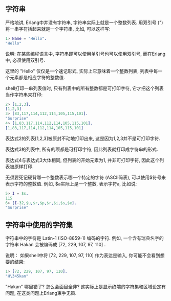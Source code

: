 
## 字符串

严格地讲, Erlang中并没有字符串, 字符串实际上就是一个整数列表. 用双引号 (") 将一串字符括起来就是一个字符串, 比如, 可以这样写:

```erl
1> Name = "Hello".
"Hello"
```

说明: 在某些编程语言中, 字符串即可以使用单引号也可以使用双引号, 而在Erlang中, 必须使用双引号.

这里的 "Hello" 仅仅是一个速记形式, 实际上它意味着一个整数列表, 列表中每一个元素都是相应字符的整数值.

shell打印一串列表值时, 只有列表中的所有整数都是可打印字符, 它才把这个列表当作字符串来打印:

```erl
2> [1,2,3].
[1,2,3]
3> [83,117,114,112,114,105,115,101].
"Surprise"
4> [1,83,117,114,112,114,105,115,101].
[1,83,117,114,112,114,105,115,101]
```

表达式2的列表[1,2,3]被原封不动地打印出来, 这是因为1,2,3并不是可打印字符.

表达式3的列表中, 所有的项都是可打印字符, 因此列表就打印成字符串的形式.

表达式4与表达式3大体相同, 但列表的开始元素为1, 并非可打印字符, 因此这个列表被原样打印.

无须要死记硬背哪一个整数表示哪一个特定的字符 (ASCII码表), 可以使用$符号来表示字符的整数值. 例如, $a实际上是一个整数, 表示字符a, 比如说:

```erl
5> I = $s.
115
6> [I-32,$u,$r,$p,$r,$i,$s,$e].
"Surprise"
```

## 字符串中使用的字符集

字符串中的字符是 Latin-1 (ISO-8859-1) 编码的字符. 例如, 一个含有瑞典名字的字符串 Hakan 会被编码成 [72, 229, 107, 97, 110] .

说明： 如果shell中将 [72, 229, 107, 97, 110] 作为表达是输入, 你可能不会看到想要的结果:

```erl
1> [72, 229, 107, 97, 110].
"H\345kan"
```

"Hakan" 哪里错了? 怎么会面目全非? 这实际上是显示终端的字符集和区域设定有问题, 在这类问题上Erlang束手无策.


